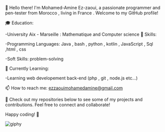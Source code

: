 👋 Hello there! I'm Mohamed-Amine Ez-zaoui, a passionate programmer and pen-tester from Morocco , living in France . Welcome to my GitHub profile!

🎓 Education:

-University Aix - Marseille : Mathematique and Computer science
🚀 Skills:

-Programming Languages: Java , bash , python , kotlin , JavaScript , Sql ,html , css 

-Soft Skills: problem-solving

🌱 Currently Learning:

-Learning web developement back-end (php , git , node.js  etc...)

📫 How to reach me:
ezzaouimohamedamine@gmail.com

👀 Check out my repositories below to see some of my projects and contributions. Feel free to connect and collaborate!

Happy coding! 🚀

![giphy](https://github.com/n1motv/n1motv/assets/77668027/b62db6bd-12f0-4fbe-ab2c-2ab69fc4a8b0)
